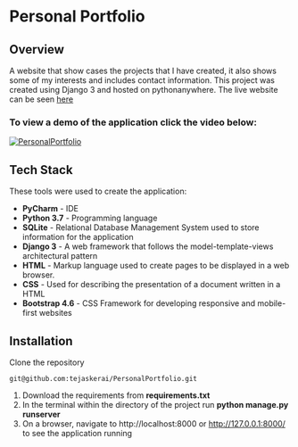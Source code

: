 

# Personal Portfolio

## Overview 

A website that show cases the projects that I have created, it also shows some of my interests and includes contact information. This project was created using Django 3 and hosted on pythonanywhere.
The live website can be seen [here](https://tejaskerai.pythonanywhere.com/)

### To view a demo of the application click the video below:
[![PersonalPortfolio](https://j.gifs.com/JyLkkv.gif)](https://www.youtube.com/watch?v=QPOexOQf6JQ&ab_channel=TejasKerai)

## Tech Stack
These tools were used to create the application:
- **PyCharm** - IDE
- **Python 3.7** - Programming language
- **SQLite** - Relational Database Management System used to store information for the application
- **Django 3** - A web framework that follows the model-template-views architectural pattern
- **HTML** - Markup language used to create pages to be displayed in a web browser.
- **CSS** - Used for describing the presentation of a document written in a HTML
- **Bootstrap 4.6** - CSS Framework for developing responsive and mobile-first websites



## Installation
Clone the repository
```
git@github.com:tejaskerai/PersonalPortfolio.git
```

1. Download the requirements from **requirements.txt**
2. In the terminal within the directory of the project run **python manage.py runserver**
3. On a browser, navigate to http://localhost:8000 or http://127.0.0.1:8000/ to see the application running
